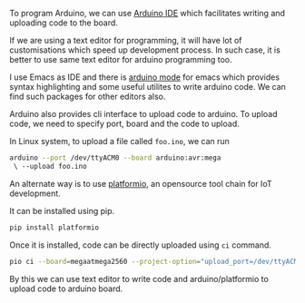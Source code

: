<!--
.. title: Arduino Programming From Text Editor & CLI
.. slug: arduino-programming-from-text-editor-cli
.. date: 2017-08-24 13:29:59 UTC
.. tags: arduino, cli
.. category: tech, programming, arduino
.. link:
.. description: how to use a text editor like emacs or vim for arduino programming and uploading code from command line interface
.. type: text
-->

To program Arduino, we can use [Arduino IDE](https://www.arduino.cc/en/main/software) which facilitates writing and uploading code to the board.

If we are using a text editor for programming, it will have lot of customisations which speed up development process. In such case, it is better to use same text editor for arduino programming too.

I use Emacs as IDE and there is [arduino mode](https://github.com/bookest/arduino-mode) for emacs which provides syntax highlighting and some useful utilites to write arduino code. We can find such packages for other editors also.

Arduino also provides cli interface to upload code to arduino. To upload code, we need to specify port, board and the code to upload.

In Linux system, to upload a file called `foo.ino`, we can run

```sh
arduino --port /dev/ttyACM0 --board arduino:avr:mega
 \ --upload foo.ino
```

An alternate way is to use [platformio](https://github.com/platformio/platformio-core/), an opensource tool chain for IoT development.

It can be installed using pip.


```sh
pip install platformio
```

Once it is installed, code can be directly uploaded using `ci` command.

```sh
pio ci --board=megaatmega2560 --project-option="upload_port=/dev/ttyACM0" --project-option="targets=upload" foo.ino

```

By this we can use text editor to write code and arduino/platformio to upload code to arduino board.

